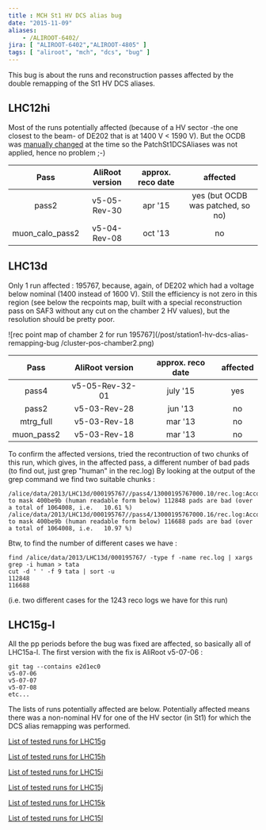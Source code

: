 ```yaml
---
title : MCH St1 HV DCS alias bug
date: "2015-11-09"
aliases:
    - /ALIROOT-6402/
jira: [ "ALIROOT-6402","ALIROOT-4805" ]
tags: [ "aliroot", "mch", "dcs", "bug" ]
---
```



This bug is about the runs and reconstruction passes affected by the double remapping of the St1 HV DCS aliases.

## LHC12hi

Most of the runs potentially affected (because of a HV sector -the one closest to the beam- of DE202 that is at 1400 V < 1590 V). But the OCDB was [manually changed](https://alice.its.cern.ch/jira/browse/ALIROOT-4805) at the time so the PatchSt1DCSAliases was not applied, hence no problem ;-)

| Pass | AliRoot version | approx. reco date | affected |
|:-----:|:------------------:|:--------------------:|:---------:|
| pass2 | v5-05-Rev-30 | apr '15 | yes (but OCDB was patched, so no) |
| muon_calo_pass2 | v5-04-Rev-08 | oct '13 | no |

## LHC13d

Only 1 run affected : 195767, because, again, of DE202 which had a voltage below nominal (1400 instead of 1600 V). Still the efficiency is not zero in this region (see below the recpoints map, built with a special reconstruction pass on SAF3 without any cut on the chamber 2 HV values), but the resolution should be pretty poor.

![rec point map of chamber 2 for run 195767](/post/station1-hv-dcs-alias-remapping-bug
/cluster-pos-chamber2.png)

| Pass | AliRoot version | approx. reco date | affected |
|:-----:|:------------------:|:--------------------:|:---------:|
| pass4 | v5-05-Rev-32-01 | july '15 | yes |
| pass2 | v5-03-Rev-28 | jun '13 | no |
| mtrg_full | v5-03-Rev-18| mar '13 | no |
| muon_pass2 | v5-03-Rev-18| mar '13 | no |

To confirm the affected versions, tried the recontruction of two chunks of this run, which gives, in the affected pass, a different number of bad pads (to find out, just grep "human" in the rec.log)
By looking at the output of the grep command we find two suitable chunks :

	/alice/data/2013/LHC13d/000195767//pass4/13000195767000.10/rec.log:According to mask 400be9b (human readable form below) 112848 pads are bad (over a total of 1064008, i.e.   10.61 %)
	/alice/data/2013/LHC13d/000195767//pass4/13000195767000.16/rec.log:According to mask 400be9b (human readable form below) 116688 pads are bad (over a total of 1064008, i.e.   10.97 %)

Btw, to find the number of different cases we have :

	find /alice/data/2013/LHC13d/000195767/ -type f -name rec.log | xargs grep -i human > tata
	cut -d ' ' -f 9 tata | sort -u
	112848
	116688

(i.e. two different cases for the 1243 reco logs we have for this run)

## LHC15g-l

All the pp periods before the bug was fixed are affected, so basically all of LHC15a-l. The first version with the fix is AliRoot v5-07-06 :

	git tag --contains e2d1ec0
	v5-07-06
	v5-07-07
	v5-07-08
	etc...

The lists of runs potentially affected are below. Potentially affected means there was a non-nominal HV for one of the HV sector (in St1) for which the DCS alias remapping was performed.

[List of tested runs for LHC15g](/files/ALIROOT-6402/checkhv6402.lhc15g.txt)

[List of tested runs for LHC15h](/files/ALIROOT-6402/checkhv6402.lhc15h.txt)

[List of tested runs for LHC15i](/files/ALIROOT-6402/checkhv6402.lhc15i.txt)

[List of tested runs for LHC15j](/files/ALIROOT-6402/checkhv6402.lhc15j.txt)

[List of tested runs for LHC15k](/files/ALIROOT-6402/checkhv6402.lhc15k.txt)

[List of tested runs for LHC15l](/files/ALIROOT-6402/checkhv6402.lhc15l.txt)
